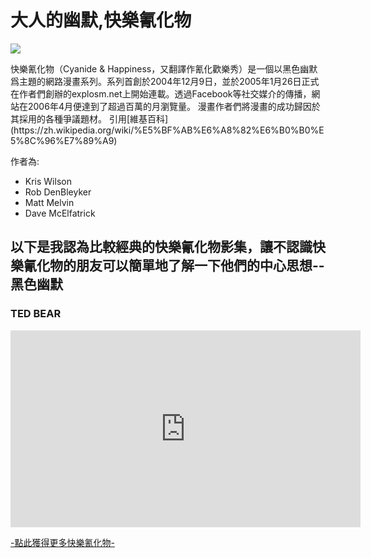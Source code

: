 <main>
<h1>大人的幽默,快樂氰化物</h1>
<img src="https://i.ytimg.com/vi/afvUOkKCrUE/maxresdefault.jpg">

<p>快樂氰化物（Cyanide & Happiness，又翻譯作氰化歡樂秀）是一個以黑色幽默爲主題的網路漫畫系列。系列首創於2004年12月9日，並於2005年1月26日正式在作者們創辦的explosm.net上開始連載。透過Facebook等社交媒介的傳播，網站在2006年4月便達到了超過百萬的月瀏覽量。 漫畫作者們將漫畫的成功歸因於其採用的各種爭議題材。    引用[維基百科](https://zh.wikipedia.org/wiki/%E5%BF%AB%E6%A8%82%E6%B0%B0%E5%8C%96%E7%89%A9)</p>
<p>作者為:</p>
<ul>
<li>Kris Wilson</li>
<li>Rob DenBleyker</li>
<li>Matt Melvin</li>
<li>Dave McElfatrick</li>
</ul>

<h2>以下是我認為比較經典的快樂氰化物影集，讓不認識快樂氰化物的朋友可以簡單地了解一下他們的中心思想--黑色幽默</h2>

<h3>TED BEAR</h3>
<iframe width="560" height="315" src="https://www.youtube.com/embed/JV37xFWqdv8" frameborder="0" allow="accelerometer; autoplay; encrypted-media; gyroscope; picture-in-picture" allowfullscreen></iframe><br>

<a href="http://explosm.net/">-點此獲得更多快樂氰化物-</a>

</main>
